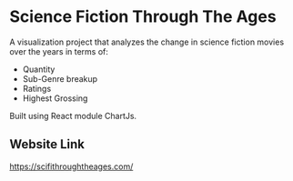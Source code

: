 # Science Fiction Through The Ages

A visualization project that analyzes the change in science fiction movies over the years in terms of:
- Quantity
- Sub-Genre breakup
- Ratings
- Highest Grossing

Built using React module ChartJs.

## Website Link
https://scifithroughtheages.com/

